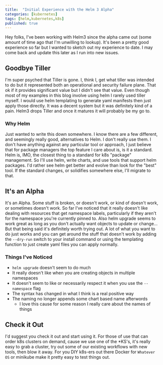 ```yaml
---
title:  "Initial Experience with the Helm 3 Alpha"
categories: [kubernetes]
tags: [helm,kubernetes,k8s]
published: true
---
```


Hey folks, I've been working with Helm3 since the alpha came out (some amount of time ago that I'm unwilling to lookup). It's been a pretty good experience so far but I wanted to sketch out my experience to date. I may come back and update this later as I run into new issues.

## Goodbye Tiller

I'm super psyched that Tiller is gone. I, think I, get what tiller was intended to do but it represented both an operational and security failure plane. That ok if it provides significant value but I didn't see that value. Even though most of my examples in this blog involve using helm I rarely used tiller myself. I would use helm templating to generate yaml manifests then just apply those directly. It was a decent system but it was definitely kind of a pain. Helm3 drops Tiller and once it matures it will probably be my go to.

### Why Helm

Just wanted to write this down somewhere. I know there are a few different, and seemingly really good, alternatives to Helm. I don't really use them. I don't have anything against any particular tool or approach, I just believe that for package managers the top feature I care about is, is it a standard. Helm is, IMO, the closest thing to a standard for k8s "package" management. So I'll use helm, write charts, and use tools that support helm packages. I'd rather see helm get better and evolve than look for the "best" tool. If the standard changes, or solidifies somewhere else, I'll migrate to that.

## It's an Alpha

It's an Alpha. Some stuff is broken, or doesn't work, or kind of doesn't work, or sometimes doesn't work. So far I've noticed that it really doesn't like dealing with resources that get namespace labels, particularly if they aren't for the namespace you're currently pinned to. Also helm upgrade seems to work great as long as you don't actually want objects to update or change... But that being said it's definitely worth trying out. A lot of what you want to do just works and you can get around the stuff that doesn't work by adding the `--dry-run` switch to your install command or using the templating function to just create yaml files you can apply normally.

### Things I've Noticed

* `helm upgrade` doesn't seem to do much
* It really doesn't like when you are creating objects in multiple namespaces
* It doesn't seem to like or necessarily respect it when you use the `--namespace` flag
* The syntax has changed in what I think is a real positive way
* The naming no longer appends some chart based name afterwords
  * I love this cause for some reason I really care about the names of things

## Check it Out

I'd suggest you check it out and start using it. For those of use that can order k8s clusters on demand, cause we use one of the *KS's, it's really easy to grab a cluster, try out some of our existing workflows with new tools, then blow it away. For you DIY k8s-ers out there Docker for `Whatever OS` or minikube make it pretty easy to test things out.